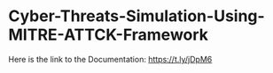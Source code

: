 # Cyber-Threats-Simulation-Using-MITRE-ATTCK-Framework
Here is the link to the Documentation:
https://t.ly/jDpM6
